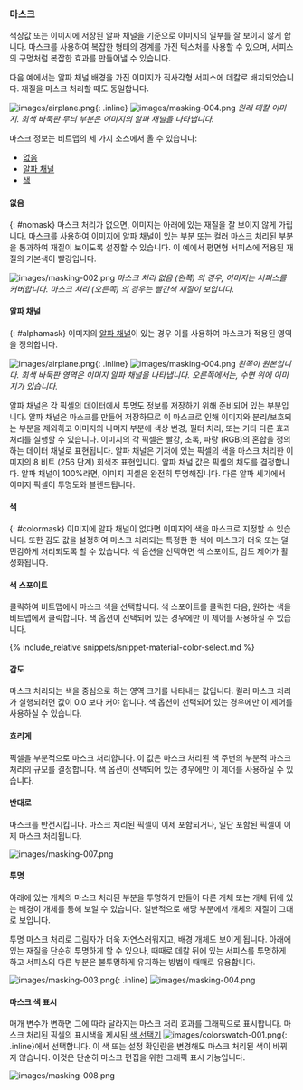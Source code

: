 
### 마스크
색상값 또는 이미지에 저장된 알파 채널을 기준으로 이미지의 일부를 잘 보이지 않게 합니다. 마스크를 사용하여 복잡한 형태의 경계를 가진 텍스처를 사용할 수 있으며, 서피스의 구멍처럼 복잡한 효과를 만들어낼 수 있습니다.

다음 예에서는 알파 채널 배경을 가진 이미지가 직사각형 서피스에 데칼로 배치되었습니다. 재질을 마스크 처리할 때도 동일합니다.

![images/airplane.png](images/airplane.png){: .inline} ![images/masking-004.png](images/masking-004.png)
*원래 데칼 이미지. 회색 바둑판 무늬 부분은 이미지의 알파 채널을 나타냅니다.*

마스크 정보는 비트맵의 세 가지 소스에서 올 수 있습니다:

* [없음](#nomask)
* [알파 채널](#alphamask)
* [색](#colormask)

#### 없음
{: #nomask}
마스크 처리가 없으면, 이미지는 아래에 있는 재질을 잘 보이지 않게 가립니다. 마스크를 사용하여 이미지에 알파 채널이 있는 부분 또는 컬러 마스크 처리된 부분을 통과하여 재질이 보이도록 설정할 수 있습니다. 이 예에서 평면형 서피스에 적용된 재질의 기본색이 빨강입니다.

![images/masking-002.png](images/masking-002.png)
*마스크 처리 없음 (왼쪽) 의 경우, 이미지는 서피스를 커버합니다. 마스크 처리 (오른쪽) 의 경우는 빨간색 재질이 보입니다.*

#### 알파 채널
{: #alphamask}
이미지의 [알파 채널](environment-tab.html#alpha)이 있는 경우 이를 사용하여 마스크가 적용된 영역을 정의합니다.

![images/airplane.png](images/airplane.png){: .inline} ![images/masking-004.png](images/masking-004.png)
*왼쪽이 원본입니다. 회색 바둑판 영역은 이미지 알파 채널을 나타냅니다. 오른쪽에서는, 수면 위에 이미지가 있습니다.*

알파 채널은 각 픽셀의 데이터에서 투명도 정보를 저장하기 위해 준비되어 있는 부분입니다. 알파 채널은 마스크를 만들어 저장하므로 이 마스크로 인해 이미지와 분리/보호되는 부분을 제외하고 이미지의 나머지 부분에 색상 변경, 필터 처리, 또는 기타 다른 효과 처리를 실행할 수 있습니다. 이미지의 각 픽셀은 빨강, 초록, 파랑 (RGB)의 혼합을 정의하는 데이터 채널로 표현됩니다. 알파 채널은 기저에 있는 픽셀의 색을 마스크 처리한 이미지의 8 비트 (256 단계) 회색조 표현입니다. 알파 채널 값은 픽셀의 채도를 결정합니다. 알파 채널이 100%라면, 이미지 픽셀은 완전히 투명해집니다. 다른 알파 세기에서 이미지 픽셀이 투명도와 블렌드됩니다.

#### 색
{: #colormask}
이미지에 알파 채널이 없다면 이미지의 색을 마스크로 지정할 수 있습니다. 또한 감도 값을 설정하여 마스크 처리되는 특정한 한 색에 마스크가 더욱 또는 덜 민감하게 처리되도록 할 수 있습니다. 색 옵션을 선택하면 색 스포이트, 감도 제어가 활성화됩니다.

#### 색 스포이트
클릭하여 비트맵에서 마스크 색을 선택합니다. 색 스포이트를 클릭한 다음, 원하는 색을 비트맵에서 클릭합니다. 색 옵션이 선택되어 있는 경우에만 이 제어를 사용하실 수 있습니다.

{% include_relative snippets/snippet-material-color-select.md %}

#### 감도
마스크 처리되는 색을 중심으로 하는 영역 크기를 나타내는 값입니다. 컬러 마스크 처리가 실행되려면 값이 0.0 보다 커야 합니다. 색 옵션이 선택되어 있는 경우에만 이 제어를 사용하실 수 있습니다.

#### 흐리게
픽셀을 부분적으로 마스크 처리합니다. 이 값은 마스크 처리된 색 주변의 부분적 마스크 처리의 규모를 결정합니다. 색 옵션이 선택되어 있는 경우에만 이 제어를 사용하실 수 있습니다.

#### 반대로
마스크를 반전시킵니다. 마스크 처리된 픽셀이 이제 포함되거나, 일단 포함된 픽셀이 이제 마스크 처리됩니다.

![images/masking-007.png](images/masking-007.png)  

#### 투명
아래에 있는 개체의 마스크 처리된 부분을 투명하게 만들어 다른 개체 또는 개체 뒤에 있는 배경이 개체를 통해 보일 수 있습니다. 일반적으로 해당 부분에서 개체의 재질이 그대로 보입니다.

투명 마스크 처리로 그림자가 더욱 자연스러워지고, 배경 개체도 보이게 됩니다. 아래에 있는 재질을 단순히 투명하게 할 수 있으나, 때때로 데칼 뒤에 있는 서피스를 투명하게 하고 서피스의 다른 부분은 불투명하게 유지하는 방법이 때때로 유용합니다.

![images/masking-003.png](images/masking-003.png){: .inline} ![images/masking-004.png](images/masking-004.png)

#### 마스크 색 표시
매개 변수가 변하면 그에 따라 달라지는 마스크 처리 효과를 그래픽으로 표시합니다. 마스크 처리된 픽셀의 표시색을 제시된 [색 선택기](select-color.html) ![images/colorswatch-001.png](images/colorswatch-001.png){: .inline}에서 선택합니다. 이 색 또는 설정 확인란을 변경해도 마스크 처리된 색이 바뀌지 않습니다. 이것은 단순히 마스크 편집을 위한 그래픽 표시 기능입니다.

![images/masking-008.png](images/masking-008.png)
